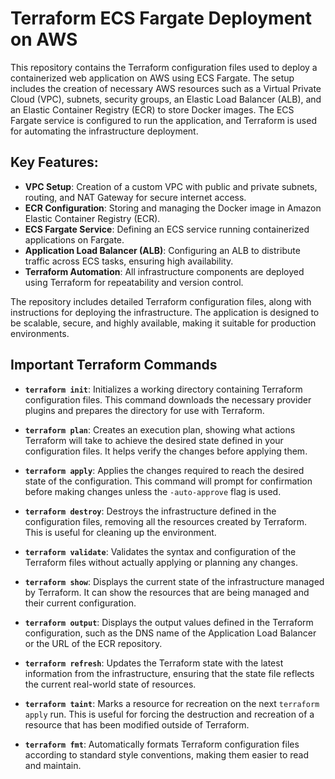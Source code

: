 # Terraform ECS Fargate Deployment on AWS

This repository contains the Terraform configuration files used to deploy a containerized web application on AWS using ECS Fargate. The setup includes the creation of necessary AWS resources such as a Virtual Private Cloud (VPC), subnets, security groups, an Elastic Load Balancer (ALB), and an Elastic Container Registry (ECR) to store Docker images. The ECS Fargate service is configured to run the application, and Terraform is used for automating the infrastructure deployment.

## Key Features:

- **VPC Setup**: Creation of a custom VPC with public and private subnets, routing, and NAT Gateway for secure internet access.
- **ECR Configuration**: Storing and managing the Docker image in Amazon Elastic Container Registry (ECR).
- **ECS Fargate Service**: Defining an ECS service running containerized applications on Fargate.
- **Application Load Balancer (ALB)**: Configuring an ALB to distribute traffic across ECS tasks, ensuring high availability.
- **Terraform Automation**: All infrastructure components are deployed using Terraform for repeatability and version control.

The repository includes detailed Terraform configuration files, along with instructions for deploying the infrastructure. The application is designed to be scalable, secure, and highly available, making it suitable for production environments.

## Important Terraform Commands

- **`terraform init`**: Initializes a working directory containing Terraform configuration files. This command downloads the necessary provider plugins and prepares the directory for use with Terraform.
  
- **`terraform plan`**: Creates an execution plan, showing what actions Terraform will take to achieve the desired state defined in your configuration files. It helps verify the changes before applying them.
  
- **`terraform apply`**: Applies the changes required to reach the desired state of the configuration. This command will prompt for confirmation before making changes unless the `-auto-approve` flag is used.
  
- **`terraform destroy`**: Destroys the infrastructure defined in the configuration files, removing all the resources created by Terraform. This is useful for cleaning up the environment.
  
- **`terraform validate`**: Validates the syntax and configuration of the Terraform files without actually applying or planning any changes.
  
- **`terraform show`**: Displays the current state of the infrastructure managed by Terraform. It can show the resources that are being managed and their current configuration.
  
- **`terraform output`**: Displays the output values defined in the Terraform configuration, such as the DNS name of the Application Load Balancer or the URL of the ECR repository.
  
- **`terraform refresh`**: Updates the Terraform state with the latest information from the infrastructure, ensuring that the state file reflects the current real-world state of resources.
  
- **`terraform taint`**: Marks a resource for recreation on the next `terraform apply` run. This is useful for forcing the destruction and recreation of a resource that has been modified outside of Terraform.
  
- **`terraform fmt`**: Automatically formats Terraform configuration files according to standard style conventions, making them easier to read and maintain.
